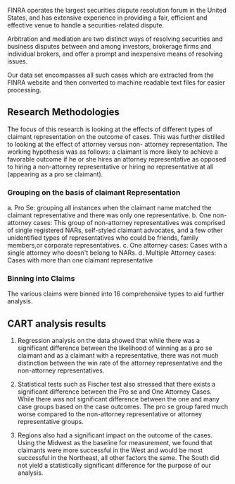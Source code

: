 
FINRA operates the largest securities dispute resolution forum in the United States, and has extensive experience in providing a fair, efficient and effective venue to handle a securities-related dispute. 

Arbitration and mediation are two distinct ways of resolving securities and business disputes between and among investors, brokerage firms and individual brokers, and offer a prompt and inexpensive means of resolving issues.

Our data set encompasses all such cases which are extracted from the FINRA website and then converted to machine readable text files for easier processing.

## Research Methodologies

The focus of this research is looking at the effects of different types of claimant representation
on the outcome of cases. This was further distilled to looking at the effect of attorney versus non-
attorney representation. The working hypothesis was as follows: a claimant is more likely to achieve a
favorable outcome if he or she hires an attorney representative as opposed to hiring a non-attorney
representative or hiring no representative at all (appearing as a pro se claimant).

### Grouping on the basis of claimant Representation

a. Pro Se: grouping all instances when the claimant name matched the claimant representative and there was only one representative.
b. One non-attorney cases: This group of non-attorney representatives was comprised of single registered NARs, self-styled claimant advocates, and a few other unidentified types of representatives who could be friends, family members,or corporate representatives.
c. One attorney cases: Cases with a single attorney who doesn't belong to NARs.
d. Multiple Attorney cases: Cases with more than one claimant representative

### Binning into Claims

The various claims were binned into 16 comprehensive types to aid further analysis.

## CART analysis results

1. Regression analysis on the data showed that while there was a significant difference between the likelihood of winning as a pro se claimant and as a claimant with a representative, there was not much distinction between the win rate of the attorney representative and the non-attorney representatives.

2. Statistical tests such as Fischer test also stressed that there exists a significant difference between the Pro se and One Attorney Cases. While there was not significant difference between the one and many case groups based on the case outcomes. The pro se group fared much worse compared to the non-attorney representative or attorney representative groups. 

3. Regions also had a significant impact on the outcome of the cases. Using the Midwest as the baseline for measurement, we found that claimants were more successful in the West and would be most successful in the Northeast, all other factors the same. The South did not yield a statistically significant difference for the purpose of our analysis.



